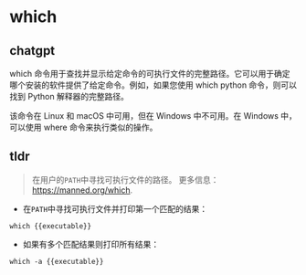 # which 
## chatgpt 
which 命令用于查找并显示给定命令的可执行文件的完整路径。它可以用于确定哪个安装的软件提供了给定命令。例如，如果您使用 which python 命令，则可以找到 Python 解释器的完整路径。

该命令在 Linux 和 macOS 中可用，但在 Windows 中不可用。在 Windows 中，可以使用 where 命令来执行类似的操作。 

## tldr 
 
> 在用户的`PATH`中寻找可执行文件的路径。
> 更多信息：<https://manned.org/which>.

- 在`PATH`中寻找可执行文件并打印第一个匹配的结果：

`which {{executable}}`

- 如果有多个匹配结果则打印所有结果：

`which -a {{executable}}`
